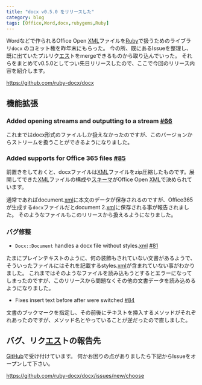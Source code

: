 ```yaml
---
title: "docx v0.5.0 をリリースした"
category: blog
tags: [Office,Word,docx,rubygems,Ruby]
---
```

<p>Wordなどで作られるOffice Open <a class="keyword" href="http://d.hatena.ne.jp/keyword/XML">XML</a>ファイルを<a class="keyword" href="http://d.hatena.ne.jp/keyword/Ruby">Ruby</a>で扱うためのライブラリ<code>docx</code> のコミット権を昨年末にもらった。
今の所、既にあるIssueを整理し、既に出ていたプルリク<a class="keyword" href="http://d.hatena.ne.jp/keyword/%A5%A8%A5%B9">エス</a>トをmergeできるものから取り込んでいった。
それらをまとめてv0.5.0としてつい先日リリースしたので、ここで今回のリリース内容を紹介します。</p>

<p><a href="https://github.com/ruby-docx/docx">https://github.com/ruby-docx/docx</a></p>

<h2>機能拡張</h2>

<h3>Added opening streams and outputting to a stream <a href="https://github.com/ruby-docx/docx/pull/66">#66</a></h3>

<p>これまではdocx形式のファイルしか扱えなかったのですが、このバージョンからストリームを扱うことができるようになりました。</p>

<h3>Added supports for Office 365 files <a href="https://github.com/ruby-docx/docx/pull/85">#85</a></h3>

<p>前置きをしておくと、docxファイルは<a class="keyword" href="http://d.hatena.ne.jp/keyword/XML">XML</a>ファイルをzip圧縮したものです。展開してできた<a class="keyword" href="http://d.hatena.ne.jp/keyword/XML">XML</a>ファイルの構成や<a class="keyword" href="http://d.hatena.ne.jp/keyword/%A5%B9%A5%AD%A1%BC%A5%DE">スキーマ</a>がOffice Open <a class="keyword" href="http://d.hatena.ne.jp/keyword/XML">XML</a>で決められています。</p>

<p>通常であればdocument.<a class="keyword" href="http://d.hatena.ne.jp/keyword/xml">xml</a>に本文のデータが保存されるのですが、Office365が生成する<code>docx</code>ファイルだとdocument 2.<a class="keyword" href="http://d.hatena.ne.jp/keyword/xml">xml</a>に保存される事が報告されました。
そのようなファイルもこのリリースから扱えるようになりました。</p>

<h3>バグ修整</h3>

<ul>
<li><code>Docx::Document</code> handles a docx file without styles.<a class="keyword" href="http://d.hatena.ne.jp/keyword/xml">xml</a> <a href="https://github.com/ruby-docx/docx/pull/81">#81</a></li>
</ul>


<p>たまにプレインテキストのように、何の装飾もされていない文書があるようで、そういったファイルにはそれを記載するstyles.<a class="keyword" href="http://d.hatena.ne.jp/keyword/xml">xml</a>が含まれていない事がわかりました。
これまではそのようなファイルを読み込もうとするとエラーになってしまったのですが、このリリースから問題なくその他の文書データを読み込めるようになりました。</p>

<ul>
<li>Fixes insert text before after were switched <a href="https://github.com/ruby-docx/docx/pull/84">#84</a></li>
</ul>


<p>文書のブックマークを指定し、その前後にテキストを挿入するメソッドがそれぞれあったのですが、メソッド名とやっていることが逆だったので直しました。</p>

<h2>バグ、リク<a class="keyword" href="http://d.hatena.ne.jp/keyword/%A5%A8%A5%B9">エス</a>トの報告先</h2>

<p><a class="keyword" href="http://d.hatena.ne.jp/keyword/GitHub">GitHub</a>で受け付けています。
何かお困りの点がありましたら下記からIssueをオープンして下さい。</p>

<p><a href="https://github.com/ruby-docx/docx/issues/new/choose">https://github.com/ruby-docx/docx/issues/new/choose</a></p>

